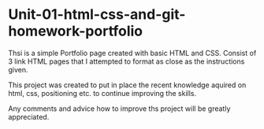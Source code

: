 # Unit-01-html-css-and-git-homework-portfolio

Thsi is a simple Portfolio page created with basic HTML and CSS.  Consist of 3 link HTML pages that I attempted to format
as close as the instructions given.

This project was created to put in place the recent knowledge aquired on html, css, positioning etc. to continue improving the skills. 

Any comments and advice how to improve ths project will be greatly appreciated.

